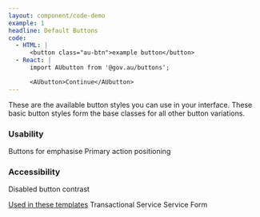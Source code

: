 ```yaml
---
layout: component/code-demo
example: 1
headline: Default Buttons
code:
  - HTML: |
      <button class="au-btn">example button</button>
  - React: |
      import AUbutton from '@gov.au/buttons';

      <AUbutton>Continue</AUbutton>
---
```


These are the available button styles you can use in your interface. These basic button styles form the base classes for all other button variations.

### Usability
Buttons for emphasise
Primary action positioning

### Accessibility
Disabled button contrast

[Used in these templates]()
Transactional Service
Service Form
